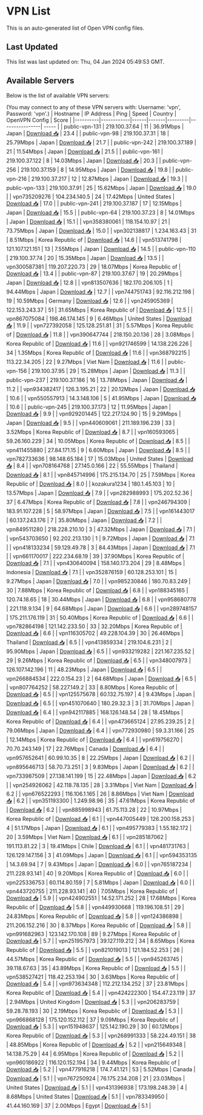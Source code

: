 # VPN List

This is an auto-generated list of Open VPN config files.

## Last Updated

This list was last updated on: Thu, 04 Jan 2024 05:49:53 GMT.

## Available Servers

Below is the list of available VPN servers:

(You may connect to any of these VPN servers with: Username: 'vpn', Password: 'vpn'.)
| Hostname | IP Address | Ping | Speed | Country | OpenVPN Config | Score |
|----------|------------|------|-------|---------|----------------| ----- |
| public-vpn-131 | 219.100.37.64 | 11 | 36.91Mbps | Japan | [Download 📥](./configs/server_0_JP.ovpn) | 23.4 |
| public-vpn-98 | 219.100.37.31 | 18 | 25.79Mbps | Japan | [Download 📥](./configs/server_1_JP.ovpn) | 21.7 |
| public-vpn-242 | 219.100.37.189 | 21 | 11.54Mbps | Japan | [Download 📥](./configs/server_2_JP.ovpn) | 21.5 |
| public-vpn-161 | 219.100.37.122 | 8 | 14.03Mbps | Japan | [Download 📥](./configs/server_3_JP.ovpn) | 20.3 |
| public-vpn-256 | 219.100.37.159 | 8 | 14.95Mbps | Japan | [Download 📥](./configs/server_4_JP.ovpn) | 19.8 |
| public-vpn-216 | 219.100.37.217 | 12 | 12.87Mbps | Japan | [Download 📥](./configs/server_5_JP.ovpn) | 19.3 |
| public-vpn-133 | 219.100.37.91 | 25 | 15.62Mbps | Japan | [Download 📥](./configs/server_6_JP.ovpn) | 19.0 |
| vpn735209276 | 104.234.140.5 | 24 | 17.42Mbps | United States | [Download 📥](./configs/server_7_US.ovpn) | 17.0 |
| public-vpn-241 | 219.100.37.187 | 17 | 12.15Mbps | Japan | [Download 📥](./configs/server_8_JP.ovpn) | 15.5 |
| public-vpn-64 | 219.100.37.23 | 8 | 14.01Mbps | Japan | [Download 📥](./configs/server_9_JP.ovpn) | 15.1 |
| vpn358380061 | 118.154.10.97 | 21 | 73.75Mbps | Japan | [Download 📥](./configs/server_10_JP.ovpn) | 15.0 |
| vpn302138817 | 1.234.163.43 | 31 | 8.51Mbps | Korea Republic of | [Download 📥](./configs/server_11_KR.ovpn) | 14.6 |
| vpn513741798 | 121.107.121.151 | 13 | 7.55Mbps | Japan | [Download 📥](./configs/server_12_JP.ovpn) | 14.5 |
| public-vpn-110 | 219.100.37.74 | 20 | 15.35Mbps | Japan | [Download 📥](./configs/server_13_JP.ovpn) | 13.5 |
| vpn300587381 | 119.207.220.73 | 29 | 18.07Mbps | Korea Republic of | [Download 📥](./configs/server_14_KR.ovpn) | 13.4 |
| public-vpn-87 | 219.100.37.67 | 19 | 20.29Mbps | Japan | [Download 📥](./configs/server_15_JP.ovpn) | 12.8 |
| vpn813507636 | 182.170.206.105 | 1 | 94.44Mbps | Japan | [Download 📥](./configs/server_16_JP.ovpn) | 12.7 |
| vpn744751743 | 92.116.212.198 | 19 | 10.59Mbps | Germany | [Download 📥](./configs/server_17_DE.ovpn) | 12.6 |
| vpn245905369 | 122.153.243.37 | 51 | 31.65Mbps | Korea Republic of | [Download 📥](./configs/server_18_KR.ovpn) | 12.5 |
| vpn867075084 | 198.46.174.145 | 9 | 6.46Mbps | United States | [Download 📥](./configs/server_19_US.ovpn) | 11.9 |
| vpn727392058 | 125.128.251.81 | 31 | 5.57Mbps | Korea Republic of | [Download 📥](./configs/server_20_KR.ovpn) | 11.8 |
| vpn390647744 | 218.150.20.136 | 28 | 3.08Mbps | Korea Republic of | [Download 📥](./configs/server_21_KR.ovpn) | 11.6 |
| vpn921746599 | 14.138.226.226 | 34 | 1.35Mbps | Korea Republic of | [Download 📥](./configs/server_22_KR.ovpn) | 11.6 |
| vpn368792215 | 113.22.34.205 | 22 | 9.27Mbps | Viet Nam | [Download 📥](./configs/server_23_VN.ovpn) | 11.6 |
| public-vpn-156 | 219.100.37.95 | 29 | 15.28Mbps | Japan | [Download 📥](./configs/server_24_JP.ovpn) | 11.3 |
| public-vpn-237 | 219.100.37.186 | 16 | 13.78Mbps | Japan | [Download 📥](./configs/server_25_JP.ovpn) | 11.2 |
| vpn934382417 | 126.3.195.21 | 22 | 20.12Mbps | Japan | [Download 📥](./configs/server_26_JP.ovpn) | 10.6 |
| vpn550557913 | 14.3.148.106 | 5 | 41.95Mbps | Japan | [Download 📥](./configs/server_27_JP.ovpn) | 10.6 |
| public-vpn-245 | 219.100.37.173 | 12 | 11.95Mbps | Japan | [Download 📥](./configs/server_28_JP.ovpn) | 9.9 |
| vpn929201445 | 122.217.124.90 | 15 | 9.29Mbps | Japan | [Download 📥](./configs/server_29_JP.ovpn) | 9.5 |
| vpn440609061 | 211.189.196.239 | 33 | 3.52Mbps | Korea Republic of | [Download 📥](./configs/server_30_KR.ovpn) | 8.7 |
| vpn160593065 | 59.26.160.229 | 34 | 10.05Mbps | Korea Republic of | [Download 📥](./configs/server_31_KR.ovpn) | 8.5 |
| vpn411455880 | 27.84.171.15 | 9 | 6.60Mbps | Japan | [Download 📥](./configs/server_32_JP.ovpn) | 8.5 |
| vpn782733636 | 98.148.65.184 | 17 | 15.03Mbps | United States | [Download 📥](./configs/server_33_US.ovpn) | 8.4 |
| vpn708164768 | 27.145.0.166 | 22 | 55.55Mbps | Thailand | [Download 📥](./configs/server_34_TH.ovpn) | 8.1 |
| vpn845714996 | 175.215.134.70 | 25 | 7.59Mbps | Korea Republic of | [Download 📥](./configs/server_35_KR.ovpn) | 8.0 |
| kozakura1234 | 180.1.45.103 | 10 | 13.57Mbps | Japan | [Download 📥](./configs/server_36_JP.ovpn) | 7.9 |
| vpn282988993 | 175.202.52.36 | 37 | 6.47Mbps | Korea Republic of | [Download 📥](./configs/server_37_KR.ovpn) | 7.8 |
| vpn246794309 | 183.91.107.228 | 5 | 58.97Mbps | Japan | [Download 📥](./configs/server_38_JP.ovpn) | 7.5 |
| vpn161443017 | 60.137.243.176 | 7 | 35.80Mbps | Japan | [Download 📥](./configs/server_39_JP.ovpn) | 7.2 |
| vpn849511280 | 218.228.210.10 | 3 | 47.32Mbps | Japan | [Download 📥](./configs/server_40_JP.ovpn) | 7.1 |
| vpn543703650 | 92.202.213.130 | 1 | 9.72Mbps | Japan | [Download 📥](./configs/server_41_JP.ovpn) | 7.1 |
| vpn418133234 | 59.129.49.78 | 3 | 84.43Mbps | Japan | [Download 📥](./configs/server_42_JP.ovpn) | 7.1 |
| vpn661170017 | 222.234.68.19 | 39 | 37.90Mbps | Korea Republic of | [Download 📥](./configs/server_43_KR.ovpn) | 7.1 |
| vpn430640094 | 158.140.173.204 | 29 | 8.48Mbps | Indonesia | [Download 📥](./configs/server_44_ID.ovpn) | 7.1 |
| vpn352876159 | 60.128.253.101 | 15 | 9.27Mbps | Japan | [Download 📥](./configs/server_45_JP.ovpn) | 7.0 |
| vpn985230846 | 180.70.83.249 | 30 | 7.88Mbps | Korea Republic of | [Download 📥](./configs/server_46_KR.ovpn) | 6.8 |
| vpn188345165 | 120.74.18.65 | 18 | 30.44Mbps | Japan | [Download 📥](./configs/server_47_JP.ovpn) | 6.8 |
| vpn958680778 | 221.118.9.134 | 9 | 64.68Mbps | Japan | [Download 📥](./configs/server_48_JP.ovpn) | 6.6 |
| vpn289748157 | 175.211.176.119 | 31 | 50.40Mbps | Korea Republic of | [Download 📥](./configs/server_49_KR.ovpn) | 6.6 |
| vpn782864198 | 121.142.233.50 | 33 | 32.20Mbps | Korea Republic of | [Download 📥](./configs/server_50_KR.ovpn) | 6.6 |
| vpn116305702 | 49.228.104.39 | 30 | 26.46Mbps | Thailand | [Download 📥](./configs/server_51_TH.ovpn) | 6.5 |
| vpn413859334 | 219.104.6.231 | 2 | 95.90Mbps | Japan | [Download 📥](./configs/server_52_JP.ovpn) | 6.5 |
| vpn933219282 | 221.167.235.52 | 29 | 9.26Mbps | Korea Republic of | [Download 📥](./configs/server_53_KR.ovpn) | 6.5 |
| vpn348007973 | 126.107.142.196 | 11 | 48.23Mbps | Japan | [Download 📥](./configs/server_54_JP.ovpn) | 6.5 |
| vpn266884534 | 222.0.154.23 | 2 | 64.68Mbps | Japan | [Download 📥](./configs/server_55_JP.ovpn) | 6.5 |
| vpn807764252 | 58.227.149.2 | 33 | 8.80Mbps | Korea Republic of | [Download 📥](./configs/server_56_KR.ovpn) | 6.5 |
| vpn125575678 | 60.132.75.197 | 4 | 9.43Mbps | Japan | [Download 📥](./configs/server_57_JP.ovpn) | 6.5 |
| vpn451070640 | 180.29.32.3 | 3 | 31.70Mbps | Japan | [Download 📥](./configs/server_58_JP.ovpn) | 6.4 |
| vpn942117885 | 168.126.148.54 | 28 | 18.45Mbps | Korea Republic of | [Download 📥](./configs/server_59_KR.ovpn) | 6.4 |
| vpn473665124 | 27.95.239.25 | 2 | 79.06Mbps | Japan | [Download 📥](./configs/server_60_JP.ovpn) | 6.4 |
| vpn772930980 | 59.3.31.166 | 25 | 12.14Mbps | Korea Republic of | [Download 📥](./configs/server_61_KR.ovpn) | 6.4 |
| vpn619756270 | 70.70.243.149 | 17 | 22.76Mbps | Canada | [Download 📥](./configs/server_62_CA.ovpn) | 6.4 |
| vpn957652641 | 60.99.10.35 | 8 | 22.25Mbps | Japan | [Download 📥](./configs/server_63_JP.ovpn) | 6.2 |
| vpn895646713 | 58.70.73.251 | 3 | 9.83Mbps | Japan | [Download 📥](./configs/server_64_JP.ovpn) | 6.2 |
| vpn733987509 | 27.138.141.199 | 15 | 22.48Mbps | Japan | [Download 📥](./configs/server_65_JP.ovpn) | 6.2 |
| vpn254926062 | 42.118.78.135 | 28 | 3.31Mbps | Viet Nam | [Download 📥](./configs/server_66_VN.ovpn) | 6.2 |
| vpn676522293 | 116.106.1.165 | 26 | 8.86Mbps | Viet Nam | [Download 📥](./configs/server_67_VN.ovpn) | 6.2 |
| vpn351193300 | 1.249.98.96 | 35 | 47.61Mbps | Korea Republic of | [Download 📥](./configs/server_68_KR.ovpn) | 6.2 |
| vpn885998943 | 61.75.113.28 | 22 | 10.97Mbps | Korea Republic of | [Download 📥](./configs/server_69_KR.ovpn) | 6.1 |
| vpn447005449 | 126.200.158.253 | 4 | 51.17Mbps | Japan | [Download 📥](./configs/server_70_JP.ovpn) | 6.1 |
| vpn495779383 | 1.55.182.172 | 20 | 3.59Mbps | Viet Nam | [Download 📥](./configs/server_71_VN.ovpn) | 6.1 |
| vpn285187062 | 191.113.81.22 | 3 | 19.41Mbps | Chile | [Download 📥](./configs/server_72_CL.ovpn) | 6.1 |
| vpn481731763 | 126.129.147.156 | 3 | 41.09Mbps | Japan | [Download 📥](./configs/server_73_JP.ovpn) | 6.1 |
| vpn594353135 | 14.3.69.94 | 7 | 9.43Mbps | Japan | [Download 📥](./configs/server_74_JP.ovpn) | 6.0 |
| vpn765187234 | 211.228.93.141 | 40 | 9.20Mbps | Korea Republic of | [Download 📥](./configs/server_75_KR.ovpn) | 6.0 |
| vpn225336753 | 60.114.80.159 | 7 | 5.81Mbps | Japan | [Download 📥](./configs/server_76_JP.ovpn) | 6.0 |
| vpn443720755 | 211.228.93.141 | 40 | 7.05Mbps | Korea Republic of | [Download 📥](./configs/server_77_KR.ovpn) | 5.9 |
| vpn424902551 | 14.52.171.252 | 28 | 17.68Mbps | Korea Republic of | [Download 📥](./configs/server_78_KR.ovpn) | 5.8 |
| vpn449930668 | 119.196.108.51 | 29 | 24.83Mbps | Korea Republic of | [Download 📥](./configs/server_79_KR.ovpn) | 5.8 |
| vpn124386898 | 211.206.152.216 | 30 | 8.37Mbps | Korea Republic of | [Download 📥](./configs/server_80_KR.ovpn) | 5.8 |
| vpn991682963 | 123.142.170.108 | 89 | 9.27Mbps | Korea Republic of | [Download 📥](./configs/server_81_KR.ovpn) | 5.7 |
| vpn251957973 | 39.127.119.212 | 34 | 8.65Mbps | Korea Republic of | [Download 📥](./configs/server_82_KR.ovpn) | 5.5 |
| vpn821019013 | 121.184.52.253 | 26 | 44.57Mbps | Korea Republic of | [Download 📥](./configs/server_83_KR.ovpn) | 5.5 |
| vpn945263745 | 39.118.67.63 | 35 | 43.89Mbps | Korea Republic of | [Download 📥](./configs/server_84_KR.ovpn) | 5.5 |
| vpn538527421 | 118.42.253.194 | 30 | 3.63Mbps | Korea Republic of | [Download 📥](./configs/server_85_KR.ovpn) | 5.4 |
| vpn973634348 | 112.212.134.252 | 37 | 23.81Mbps | Korea Republic of | [Download 📥](./configs/server_86_KR.ovpn) | 5.4 |
| vpn424222300 | 154.47.23.119 | 37 | 2.94Mbps | United Kingdom | [Download 📥](./configs/server_87_GB.ovpn) | 5.3 |
| vpn206283759 | 59.28.78.193 | 30 | 2.19Mbps | Korea Republic of | [Download 📥](./configs/server_88_KR.ovpn) | 5.3 |
| vpn966868128 | 175.120.152.112 | 37 | 9.09Mbps | Korea Republic of | [Download 📥](./configs/server_89_KR.ovpn) | 5.3 |
| vpn151948637 | 125.142.190.29 | 30 | 60.12Mbps | Korea Republic of | [Download 📥](./configs/server_90_KR.ovpn) | 5.3 |
| vpn268991333 | 58.224.49.151 | 38 | 48.85Mbps | Korea Republic of | [Download 📥](./configs/server_91_KR.ovpn) | 5.2 |
| vpn215649348 | 14.138.75.29 | 44 | 6.95Mbps | Korea Republic of | [Download 📥](./configs/server_92_KR.ovpn) | 5.2 |
| vpn960186922 | 116.120.152.194 | 34 | 9.44Mbps | Korea Republic of | [Download 📥](./configs/server_93_KR.ovpn) | 5.2 |
| vpn477916218 | 174.7.41.121 | 53 | 5.52Mbps | Canada | [Download 📥](./configs/server_94_CA.ovpn) | 5.1 |
| vpn767250924 | 76.175.234.208 | 21 | 23.03Mbps | United States | [Download 📥](./configs/server_95_US.ovpn) | 5.1 |
| vpn431396938 | 173.198.248.39 | 4 | 8.68Mbps | United States | [Download 📥](./configs/server_96_US.ovpn) | 5.1 |
| vpn783349950 | 41.44.160.169 | 37 | 2.00Mbps | Egypt | [Download 📥](./configs/server_97_EG.ovpn) | 5.1 |
